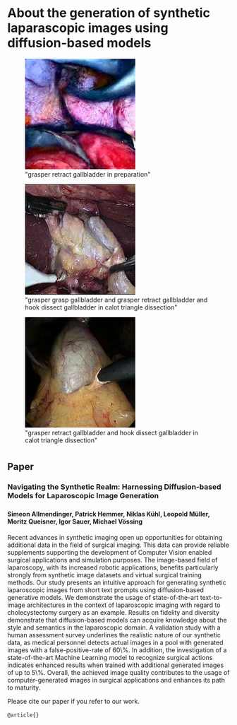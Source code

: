 <link href="style.css" rel="stylesheet"/>

<h1>About the generation of synthetic laparascopic images using diffusion-based models</h1>

<div class="row">
  <figure>
    <img src="./assets/Dalle2/dalle2_3_T45-grasper%20retract%20gallbladder%20in%20preparation.png" alt="Dall-e2_3_CholecT45" width='250'>
    <figcaption>"grasper retract gallbladder in preparation"</figcaption>
  </figure>
  <figure>
    <img src="./assets/Imagen/Imagen_7_T45-grasper%20grasp%20gallbladder%20and%20grasper%20retract%20gallbladder%20and%20hook%20dissect%20gallbladder%20in%20calot%20triangle%20dissection.png" alt="Imagen_7_CholecT45" width='250'>
    <figcaption>"grasper grasp gallbladder and grasper retract gallbladder and hook dissect gallbladder in calot triangle dissection"</figcaption>
  </figure>
  <figure>
    <img src="./assets/EluciatedImagen/ElucidatedImagen_5_T45-grasper%20retract%20gallbladder%20and%20grasper%20retract%20omentum%20and%20hook%20dissect%20omentum%20in%20calot%20triangle%20dissection.png" alt="Dall-e2" width='250'>
    <figcaption>"grasper retract gallbladder and hook dissect gallbladder in calot triangle dissection"</figcaption>
  </figure>
</div>

#

<h2>Paper</h2>

<h3> Navigating the Synthetic Realm: Harnessing Diffusion-based Models for Laparoscopic Image Generation <h3>

<h4>Simeon Allmendinger, Patrick Hemmer, Niklas Kühl, Leopold Müller, Moritz Queisner, Igor Sauer, Michael Vössing </h4>

<p> Recent advances in synthetic imaging open up opportunities for obtaining additional data in the field of surgical imaging. This data can provide reliable supplements supporting the development of Computer Vision enabled surgical applications and simulation purposes. The image-based field of laparoscopy, with its increased robotic applications, benefits particularly strongly from synthetic image datasets and virtual surgical training methods. Our study presents an intuitive approach for generating synthetic laparoscopic images from short text prompts using diffusion-based generative models. We demonstrate the usage of state-of-the-art text-to-image architectures in the context of laparoscopic imaging with regard to cholecystectomy surgery as an example. Results on fidelity and diversity demonstrate that diffusion-based models can acquire knowledge about the style and semantics in the laparoscopic domain. A validation study with a human assessment survey underlines the realistic nature of our synthetic data, as medical personnel detects actual images in a pool with generated images with a false-positive-rate of 60\%. In addition, the investigation of a state-of-the-art Machine Learning model to recognize surgical actions indicates enhanced results when trained with additional generated images of up to 5\%. Overall, the achieved image quality contributes to the usage of computer-generated images in surgical applications and enhances its path to maturity.</p>

Please cite our paper if you refer to our work.

```
@article{}
```
